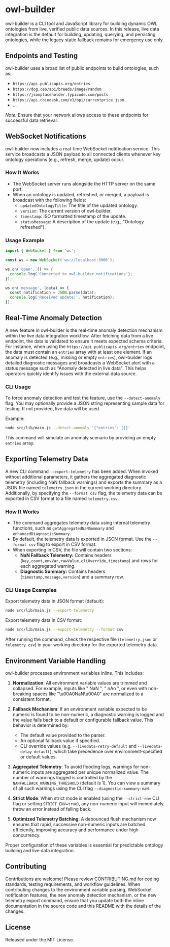 # owl-builder

owl-builder is a CLI tool and JavaScript library for building dynamic OWL ontologies from live, verified public data sources. In this release, live data integration is the default for building, updating, querying, and persisting ontologies, while the legacy static fallback remains for emergency use only.

## Endpoints and Testing

owl-builder uses a broad list of public endpoints to build ontologies, such as:

- `https://api.publicapis.org/entries`
- `https://dog.ceo/api/breeds/image/random`
- `https://jsonplaceholder.typicode.com/posts`
- `https://api.coindesk.com/v1/bpi/currentprice.json`
- ...

_Note:_ Ensure that your network allows access to these endpoints for successful data retrieval.

## WebSocket Notifications

owl-builder now includes a real-time WebSocket notification service. This service broadcasts a JSON payload to all connected clients whenever key ontology operations (e.g., refresh, merge, update) occur.

### How It Works

- The WebSocket server runs alongside the HTTP server on the same port.
- When an ontology is updated, refreshed, or merged, a payload is broadcast with the following fields:
  - `updatedOntologyTitle`: The title of the updated ontology.
  - `version`: The current version of owl-builder.
  - `timestamp`: ISO formatted timestamp of the update.
  - `statusMessage`: A description of the update (e.g., "Ontology refreshed").

### Usage Example

```js
import { WebSocket } from 'ws';

const ws = new WebSocket('ws://localhost:3000');

ws.on('open', () => {
  console.log('Connected to owl-builder notifications');
});

ws.on('message', (data) => {
  const notification = JSON.parse(data);
  console.log('Received update:', notification);
});
```

## Real-Time Anomaly Detection

A new feature in owl-builder is the real-time anomaly detection mechanism within the live data integration workflow. After fetching data from a live endpoint, the data is validated to ensure it meets expected schema criteria. For instance, when using the `https://api.publicapis.org/entries` endpoint, the data must contain an `entries` array with at least one element. If an anomaly is detected (e.g., missing or empty `entries`), owl-builder logs detailed diagnostic messages and broadcasts a WebSocket alert with a status message such as "Anomaly detected in live data". This helps operators quickly identify issues with the external data source.

### CLI Usage

To force anomaly detection and test the feature, use the `--detect-anomaly` flag. You may optionally provide a JSON string representing sample data for testing. If not provided, live data will be used.

Example:

```bash
node src/lib/main.js --detect-anomaly '{"entries": []}'
```

This command will simulate an anomaly scenario by providing an empty `entries` array.

## Exporting Telemetry Data

A new CLI command `--export-telemetry` has been added. When invoked without additional parameters, it gathers the aggregated diagnostic telemetry (including NaN fallback warnings) and exports the summary as a JSON file named `telemetry.json` in the current working directory. Additionally, by specifying the `--format csv` flag, the telemetry data can be exported in CSV format to a file named `telemetry.csv`.

### How It Works

- The command aggregates telemetry data using internal telemetry functions, such as `getAggregatedNaNSummary` and `enhancedDiagnosticSummary`.
- By default, the telemetry data is exported in JSON format. Use the `--format csv` flag to export in CSV format.
- When exporting in CSV, the file will contain two sections:
  - **NaN Fallback Telemetry:** Contains headers (`key,count,envVar,rawValue,cliOverride,timestamp`) and rows for each aggregated warning.
  - **Diagnostic Summary:** Contains headers (`timestamp,message,version`) and a summary row.

### CLI Usage Examples

Export telemetry data in JSON format (default):

```bash
node src/lib/main.js --export-telemetry
```

Export telemetry data in CSV format:

```bash
node src/lib/main.js --export-telemetry --format csv
```

After running the command, check the respective file (`telemetry.json` or `telemetry.csv`) in your working directory for the exported telemetry data.

## Environment Variable Handling

owl-builder processes environment variables inline. This includes:

1. **Normalization**: All environment variable values are trimmed and collapsed. For example, inputs like "  NaN  ", " nAn ", or even with non-breaking spaces like "\u00A0NaN\u00A0" are normalized to a consistent format.

2. **Fallback Mechanism**: If an environment variable expected to be numeric is found to be non-numeric, a diagnostic warning is logged and the value falls back to a default or configurable fallback value. This behavior is determined by:
   - The default value provided to the parser.
   - An optional fallback value if specified.
   - CLI override values (e.g. `--livedata-retry-default` and `--livedata-delay-default`), which take precedence over environment-specified or default values.

3. **Aggregated Telemetry**: To avoid flooding logs, warnings for non-numeric inputs are aggregated per unique normalized value. The number of warnings logged is controlled by the `NANFALLBACK_WARNING_THRESHOLD` (default is 1). You can view a summary of all such warnings using the CLI flag `--diagnostic-summary-naN`.

4. **Strict Mode**: When strict mode is enabled (using the `--strict-env` CLI flag or setting `STRICT_ENV=true`), any non-numeric input will immediately throw an error instead of falling back.

5. **Optimized Telemetry Batching**: A debounced flush mechanism now ensures that rapid, successive non-numeric inputs are batched efficiently, improving accuracy and performance under high concurrency.

Proper configuration of these variables is essential for predictable ontology building and live data integration.

## Contributing

Contributions are welcome! Please review [CONTRIBUTING.md](CONTRIBUTING.md) for coding standards, testing requirements, and workflow guidelines. When contributing changes to the environment variable parsing, WebSocket notification features, the new anomaly detection mechanism, or the new telemetry export command, ensure that you update both the inline documentation in the source code and this README with the details of the changes.

## License

Released under the MIT License.
